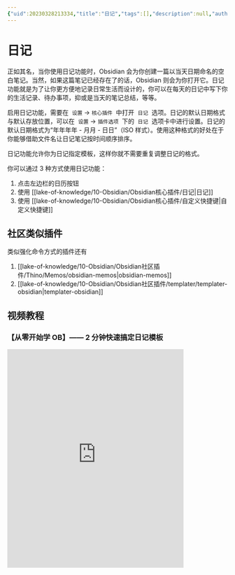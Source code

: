 ```yaml
---
{"uid":20230328213334,"title":"日记","tags":[],"description":null,"author":"OS","type":"other","draft":false,"editable":false,"modified":20230829102931,"dg-publish":true,"permalink":"/lake-of-knowledge/10-obsidian/obsidian//","dgPassFrontmatter":true}
---
```



# 日记

正如其名，当你使用日记功能时，Obsidian 会为你创建一篇以当天日期命名的空白笔记。当然，如果这篇笔记已经存在了的话，Obsidian 则会为你打开它。日记功能就是为了让你更方便地记录日常生活而设计的，你可以在每天的日记中写下你的生活记录、待办事项，抑或是当天的笔记总结，等等。

启用日记功能，需要在  `设置` -> `核心插件`  中打开  `日记`  选项。日记的默认日期格式与默认存放位置，可以在  `设置` -> `插件选项`  下的  `日记`  选项卡中进行设置。日记的默认日期格式为“年年年年 - 月月 - 日日”（ISO 样式）。使用这种格式的好处在于你能够借助文件名让日记笔记按时间顺序排序。

日记功能允许你为日记指定模板，这样你就不需要重复调整日记的格式。

你可以通过 3 种方式使用日记功能：

1. 点击左边栏的日历按钮
2. 使用 [[lake-of-knowledge/10-Obsidian/Obsidian核心插件/日记\|日记]]
3. 使用 [[lake-of-knowledge/10-Obsidian/Obsidian核心插件/自定义快捷键\|自定义快捷键]]

## 社区类似插件

类似强化命令方式的插件还有

1. [[lake-of-knowledge/10-Obsidian/Obsidian社区插件/Thino/Memos/obsidian-memos\|obsidian-memos]]
2. [[lake-of-knowledge/10-Obsidian/Obsidian社区插件/templater/templater-obsidian\|templater-obsidian]]

## 视频教程

### 【从零开始学 OB】—— 2 分钟快速搞定日记模板

<iframe src="https://player.bilibili.com/player.html?aid=405152153&bvid=BV1uG411Z7Bb&cid=1245180088&page=1&autoplay=false" scrolling="no" border="0" frameborder="no" framespacing="0" allowfullscreen="true" width="80%" height="500"> </iframe>